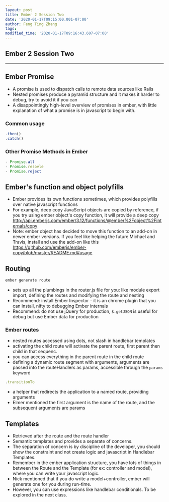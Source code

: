 ```yaml
---
layout: post
title: Ember 2 Session Two
date: '2020-01-17T09:15:00.001-07:00'
author: Feng Ting Zhang
tags:
modified_time: '2020-01-17T09:16:43.607-07:00'
---
```


## Ember 2 Session Two

----------

## Ember Promise
* A promise is used to dispatch calls to remote data sources like Rails
* Nested promises produce a pyramid structure and it makes it harder to debug, try to avoid it if you can
* A disappointingly high-level overview of promises in ember, with little explanation of what a promise is in javascript to begin with.

### Common usage
```javascript
.then()
.catch()
```

### Other Promise Methods in Ember
```javascript
- Promise.all
- Promise.resovle
- Promise.reject
```

## Ember's function and object polyfills
- Ember provides its own functions sometimes, which provides polyfills over native javascript functions
- For example, deep copy
JavaScript objects are copied by reference, if you try using ember object's copy function, it will provide a deep copy
http://api.emberjs.com/ember/3.12/functions/@ember%2Fobject%2Finternals/copy
- Note: ember object has decided to move this function to an add-on in newer ember versions. If you feel like helping the future Michael and Travis, install and use the add-on like this https://github.com/emberjs/ember-copy/blob/master/README.md#usage

## Routing
```javascript
ember generate route
```
* sets up all the plumbings in the router.js file for you: like module export import, defining the routes and modifying the route and nesting
* Recommend: install Ember Inspector - it is an chrome plugin that you can install, nifty to debugging Ember internals
* Recommend: do not use jQuery for production, `$.getJSON` is useful for debug but use Ember data for production

### Ember routes 
- nested routes accessed using dots, not slash in handlebar templates
- activating the child route will activate the parent route, first parent then child in that sequenc. 
- you can access everything in the parent route in the child route
- defining a dynamic route segment with arguments, arguments are passed into the routeHandlers as params, accessible through the `params` keyword

```javascript
.transitionTo
```
- a helper that redirects the application to a named route, providing arguments
- Elmer mentioned the first argument is the name of the route, and the subsequent arguments are params

## Templates
- Retrieved after the route and the route handler
- Semantic templates and provides a separate of concerns. 
- The separation of concern is by discipline of the developer, you should show the constraint and not create logic and javascript in Handlebar Templates. 
- Remember in the ember application structure, you have lots of things in between the Route and the Template (for ex: controller and model), where you can write your javascript logic. 
- Nick mentioned that if you do write a model+controller, ember will generate one for you during run-time.
- However, you can use expressions like handlebar conditionals. To be explored in the next class.



